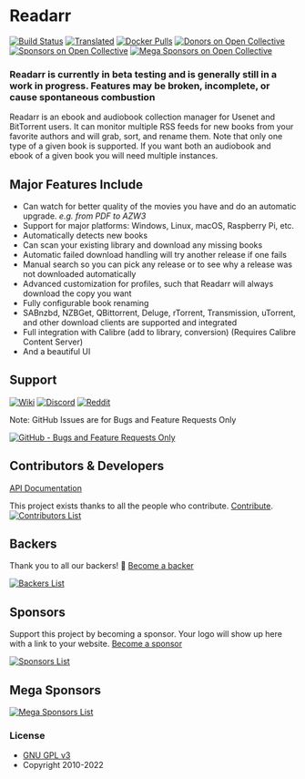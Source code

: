 # Readarr

[![Build Status](https://dev.azure.com/Readarr/Readarr/_apis/build/status/Readarr.Readarr?branchName=develop)](https://dev.azure.com/Readarr/Readarr/_build/latest?definitionId=1&branchName=develop)
[![Translated](https://translate.servarr.com/widgets/servarr/-/readarr/svg-badge.svg)](https://translate.servarr.com/engage/readarr/?utm_source=widget)
[![Docker Pulls](https://img.shields.io/docker/pulls/hotio/readarr)](https://wiki.servarr.com/readarr/installation#docker)
[![Donors on Open Collective](https://opencollective.com/Readarr/backers/badge.svg)](#backers)
[![Sponsors on Open Collective](https://opencollective.com/Readarr/sponsors/badge.svg)](#sponsors)
[![Mega Sponsors on Open Collective](https://opencollective.com/Readarr/megasponsors/badge.svg)](#mega-sponsors)

### Readarr is currently in beta testing and is generally still in a work in progress. Features may be broken, incomplete, or cause spontaneous combustion

Readarr is an ebook and audiobook collection manager for Usenet and BitTorrent users. It can monitor multiple RSS feeds for new books from your favorite authors and will grab, sort, and rename them.
Note that only one type of a given book is supported. If you want both an audiobook and ebook of a given book you will need multiple instances.

## Major Features Include

* Can watch for better quality of the movies you have and do an automatic upgrade. *e.g. from PDF to AZW3*
* Support for major platforms: Windows, Linux, macOS, Raspberry Pi, etc.
* Automatically detects new books
* Can scan your existing library and download any missing books
* Automatic failed download handling will try another release if one fails
* Manual search so you can pick any release or to see why a release was not downloaded automatically
* Advanced customization for profiles, such that Readarr will always download the copy you want
* Fully configurable book renaming
* SABnzbd, NZBGet, QBittorrent, Deluge, rTorrent, Transmission, uTorrent, and other download clients are supported and integrated
* Full integration with Calibre (add to library, conversion) (Requires Calibre Content Server)
* And a beautiful UI

## Support

[![Wiki](https://img.shields.io/badge/servarr-wiki-181717.svg?maxAge=60)](https://wiki.servarr.com/readarr)
[![Discord](https://img.shields.io/badge/discord-chat-7289DA.svg?maxAge=60)](https://readarr.com/discord)
[![Reddit](https://img.shields.io/badge/reddit-discussion-FF4500.svg?maxAge=60)](https://www.reddit.com/r/readarr)

Note: GitHub Issues are for Bugs and Feature Requests Only

[![GitHub - Bugs and Feature Requests Only](https://img.shields.io/badge/github-issues-red.svg?maxAge=60)](https://github.com/Readarr/Readarr/issues)

## Contributors & Developers

[API Documentation](https://readarr.com/docs/api/)

This project exists thanks to all the people who contribute. [Contribute](CONTRIBUTING.md).
[![Contributors List](https://opencollective.com/Readarr/contributors.svg?width=890&button=false)](https://github.com/Readarr/Readarr/graphs/contributors)

## Backers

Thank you to all our backers! 🙏 [Become a backer](https://opencollective.com/Readarr#backer)

[![Backers List](https://opencollective.com/Readarr/backers.svg?width=890)](https://opencollective.com/Readarr#backer)

## Sponsors

Support this project by becoming a sponsor. Your logo will show up here with a link to your website. [Become a sponsor](https://opencollective.com/readarr#sponsor)

[![Sponsors List](https://opencollective.com/Readarr/sponsors.svg?width=890)](https://opencollective.com/readarr#sponsor)

## Mega Sponsors

[![Mega Sponsors List](https://opencollective.com/Readarr/tiers/mega-sponsor.svg?width=890)](https://opencollective.com/readarr#mega-sponsor)

### License

* [GNU GPL v3](http://www.gnu.org/licenses/gpl.html)
* Copyright 2010-2022
